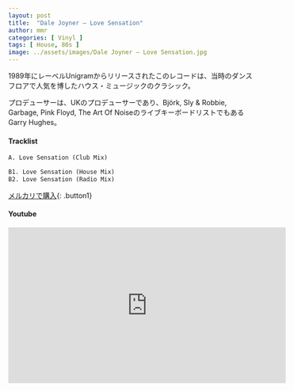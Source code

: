 ```yaml
---
layout: post
title:  "Dale Joyner – Love Sensation"
author: mmr
categories: [ Vinyl ]
tags: [ House, 80s ]
image: ../assets/images/Dale Joyner – Love Sensation.jpg
---
```


1989年にレーベルUnigramからリリースされたこのレコードは、当時のダンスフロアで人気を博したハウス・ミュージックのクラシック。

プロデューサーは、UKのプロデューサーであり、Björk, Sly & Robbie, Garbage, Pink Floyd, The Art Of NoiseのライブキーボードリストでもあるGarry Hughes。

#### Tracklist
```md
A. Love Sensation (Club Mix)

B1. Love Sensation (House Mix)
B2. Love Sensation (Radio Mix)

```

[メルカリで購入](https://jp.mercari.com/item/m31073345318?afid=6142608987){: .button1}

#### Youtube
<iframe width="560" height="315" src="https://www.youtube.com/embed/d3PWbGgZzds?si=ldKlXJkMMvZNfUs4" title="YouTube video player" frameborder="0" allow="accelerometer; autoplay; clipboard-write; encrypted-media; gyroscope; picture-in-picture; web-share" referrerpolicy="strict-origin-when-cross-origin" allowfullscreen></iframe>